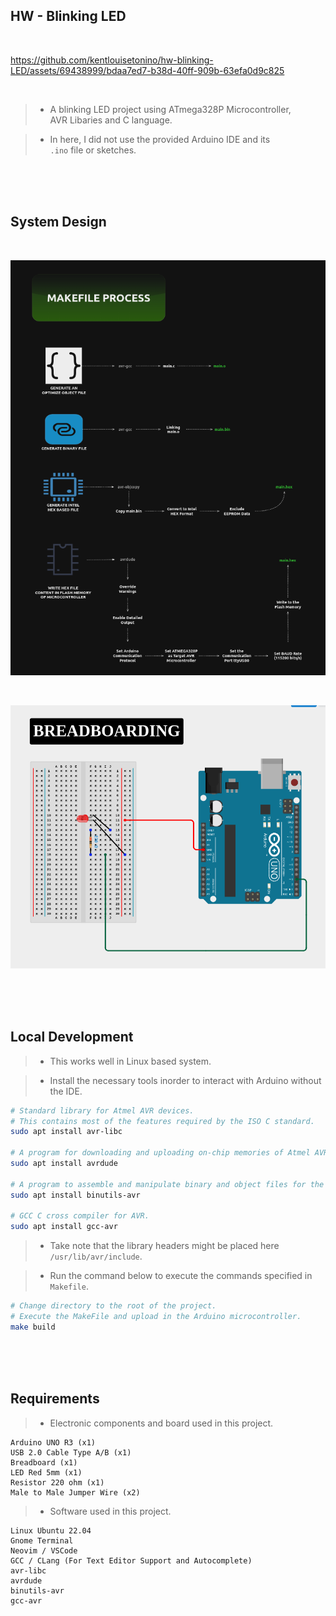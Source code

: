 ## HW - Blinking LED

<br />

https://github.com/kentlouisetonino/hw-blinking-LED/assets/69438999/bdaa7ed7-b38d-40ff-909b-63efa0d9c825

<br />

> - A blinking LED project using ATmega328P Microcontroller, <br />
    AVR Libaries and C language.

> - In here, I did not use the provided Arduino IDE and its <br />
    `.ino` file or sketches.

<br />
<br />
<br />



## System Design

<br />

![Makefile Process](./docs/image-makefile-process.png)

<br />

![Breadboarding](./docs/image-breadboarding.png)

<br />
<br />
<br />



## Local Development

> - This works well in Linux based system.

> - Install the necessary tools inorder to interact
    with Arduino without the IDE.

```bash
# Standard library for Atmel AVR devices.
# This contains most of the features required by the ISO C standard.
sudo apt install avr-libc

# A program for downloading and uploading on-chip memories of Atmel AVR Microcontroller.
sudo apt install avrdude

# A program to assemble and manipulate binary and object files for the AVR architecture.
sudo apt install binutils-avr

# GCC C cross compiler for AVR.
sudo apt install gcc-avr
```

> - Take note that the library headers might be placed here `/usr/lib/avr/include`.

> - Run the command below to execute the commands specified in `Makefile`.

```bash
# Change directory to the root of the project.
# Execute the MakeFile and upload in the Arduino microcontroller.
make build
```

<br />
<br />
<br />


## Requirements

> - Electronic components and board used in this project.

```plaintext
Arduino UNO R3 (x1)
USB 2.0 Cable Type A/B (x1)
Breadboard (x1)
LED Red 5mm (x1)
Resistor 220 ohm (x1)
Male to Male Jumper Wire (x2)
```

> - Software used in this project.

```plaintext
Linux Ubuntu 22.04
Gnome Terminal
Neovim / VSCode
GCC / CLang (For Text Editor Support and Autocomplete)
avr-libc
avrdude
binutils-avr
gcc-avr
```
